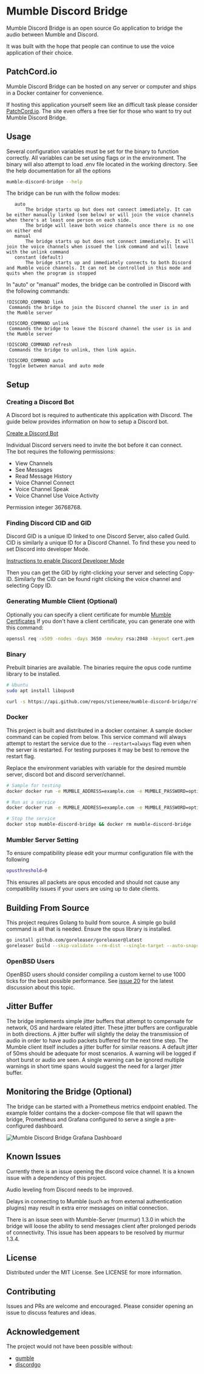 # Mumble Discord Bridge

Mumble Discord Bridge is an open source Go application to bridge the audio between Mumble and Discord.

It was built with the hope that people can continue to use the voice application of their choice.

## PatchCord.io

Mumble Discord Bridge can be hosted on any server or computer and ships in a Docker container for convenience.

If hosting this application yourself seem like an difficult task please consider [PatchCord.io](https://patchcord.io).
The site even offers a free tier for those who want to try out Mumble Discord Bridge.

## Usage

Several configuration variables must be set for the binary to function correctly.
All variables can be set using flags or in the environment.
The binary will also attempt to load .env file located in the working directory.
See the help documentation for all the options

```bash
mumble-discord-bridge --help
```

The bridge can be run with the follow modes:

```text
   auto
       The bridge starts up but does not connect immediately. It can be either manually linked (see below) or will join the voice channels when there's at least one person on each side.
       The bridge will leave both voice channels once there is no one on either end
   manual
       The bridge starts up but does not connect immediately. It will join the voice channels when issued the link command and will leave with the unlink command
   constant (default)
       The bridge starts up and immediately connects to both Discord and Mumble voice channels. It can not be controlled in this mode and quits when the program is stopped
```

In "auto" or "manual" modes, the bridge can be controlled in Discord with the following commands:

```text
!DISCORD_COMMAND link
 Commands the bridge to join the Discord channel the user is in and the Mumble server

!DISCORD_COMMAND unlink
 Commands the bridge to leave the Discord channel the user is in and the Mumble server

!DISCORD_COMMAND refresh
 Commands the bridge to unlink, then link again.

!DISCORD_COMMAND auto
 Toggle between manual and auto mode
```

## Setup

### Creating a Discord Bot

A Discord bot is required to authenticate this application with Discord.
The guide below provides information on how to setup a Discord bot.

[Create a Discord Bot](https://discordpy.readthedocs.io/en/latest/discord.html)

Individual Discord servers need to invite the bot before it can connect.  
The bot requires the following permissions:

* View Channels
* See Messages
* Read Message History
* Voice Channel Connect
* Voice Channel Speak
* Voice Channel Use Voice Activity

Permission integer 36768768.

### Finding Discord CID and GID

Discord GID is a unique ID linked to one Discord Server, also called Guild. CID is similarly a unique ID for a Discord Channel. To find these you need to set Discord into developer Mode.

[Instructions to enable Discord Developer Mode](https://discordia.me/en/developer-mode)

Then you can get the GID by right-clicking your server and selecting Copy-ID. Similarly the CID can be found right clicking the voice channel and selecting Copy ID.

### Generating Mumble Client (Optional)

Optionally you can specify a client certificate for mumble [Mumble Certificates](https://wiki.mumble.info/wiki/Mumble_Certificates)
If you don't have a client certificate, you can generate one with this command:

``` bash
openssl req -x509 -nodes -days 3650 -newkey rsa:2048 -keyout cert.pem -out cert.pem -subj "/CN=mumble-discord-bridge"
```

### Binary

Prebuilt binaries are available.
The binaries require the opus code runtime library to be installed.

```bash
# Ubuntu
sudo apt install libopus0
```

```bash
curl -s https://api.github.com/repos/stieneee/mumble-discord-bridge/releases/latest | grep "mumble-discord-bridge" | grep "browser_download_url" | cut -d '"' -f 4 | wget -qi -
```

### Docker

This project is built and distributed in a docker container.
A sample docker command can be copied from below.
This service command will always attempt to restart the service due to the `--restart=always` flag even when the server is restarted.
For testing purposes it may be best to remove the restart flag.

Replace the environment variables with variable for the desired mumble server, discord bot and discord server/channel.

```bash
# Sample for testing
docker docker run -e MUMBLE_ADDRESS=example.com -e MUMBLE_PASSWORD=optional -e DISCORD_TOKEN=TOKEN -e DISCORD_GID=GID -e DISCORD_CID=CID stieneee/mumble-discord-bridge

# Run as a service
docker docker run -e MUMBLE_ADDRESS=example.com -e MUMBLE_PASSWORD=optional -e DISCORD_TOKEN=TOKEN -e DISCORD_GID=GID -e DISCORD_CID=CID --restart=always --name=mumble-discord-bridge -d stieneee/mumble-discord-bridge

# Stop the service
docker stop mumble-discord-bridge && docker rm mumble-discord-bridge
```

### Mumbler Server Setting

To ensure compatibility please edit your murmur configuration file with the following

```bash
opusthreshold=0
```

This ensures all packets are opus encoded and should not cause any compatibility issues if your users are using up to date clients.

## Building From Source

This project requires Golang to build from source.
A simple go build command is all that is needed.
Ensure the opus library is installed.

```bash
go install github.com/goreleaser/goreleaser@latest
goreleaser build --skip-validate --rm-dist --single-target --auto-snapshot
```

### OpenBSD Users

OpenBSD users should consider compiling a custom kernel to use 1000 ticks for the best possible performance.
See [issue 20](https://github.com/Stieneee/mumble-discord-bridge/issues/20) for the latest discussion about this topic.

## Jitter Buffer

The bridge implements simple jitter buffers that attempt to compensate for network, OS and hardware related jitter.
These jitter buffers are configurable in both directions.
A jitter buffer will slightly the delay the transmission of audio in order to have audio packets buffered for the next time step.
The Mumble client itself includes a jitter buffer for similar reasons.
A default jitter of 50ms should be adequate for most scenarios.
A warning will be logged if short burst or audio are seen.
A single warning can be ignored multiple warnings in short time spans would suggest the need for a larger jitter buffer.

## Monitoring the Bridge (Optional)

The bridge can be started with a Prometheus metrics endpoint enabled.
The example folder contains the a docker-compose file that will spawn the bridge, Prometheus and Grafana configured to serve a single a pre-configured dashboard.

![Mumble Discord Bridge Grafana Dashboard](example/grafana-dashboard.png "Grafana Dashboard")

## Known Issues

Currently there is an issue opening the discord voice channel.
It is a known issue with a dependency of this project.

Audio leveling from Discord needs to be improved.

Delays in connecting to Mumble (such as from external authentication plugins) may result in extra error messages on initial connection.

There is an issue seen with Mumble-Server (murmur) 1.3.0 in which the bridge will loose the ability to send messages client after prolonged periods of connectivity.
This issue has been appears to be resolved by murmur 1.3.4.

## License

Distributed under the MIT License. See LICENSE for more information.

## Contributing

Issues and PRs are welcome and encouraged.
Please consider opening an issue to discuss features and ideas.

## Acknowledgement

The project would not have been possible without:

* [gumble](https://github.com/layeh/gumble)
* [discordgo](https://github.com/bwmarrin/discordgo)
